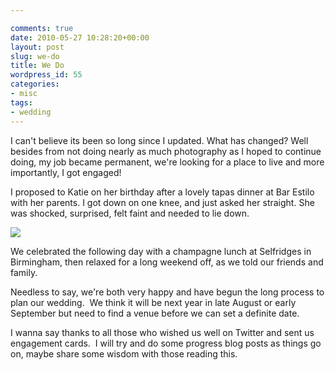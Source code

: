 ```yaml
---

comments: true
date: 2010-05-27 10:28:20+00:00
layout: post
slug: we-do
title: We Do
wordpress_id: 55
categories:
- misc
tags:
- wedding
---
```


I can't believe its been so long since I updated. What has changed? Well besides from not doing nearly as much photography as I hoped to continue doing, my job became permanent, we're looking for a place to live and more importantly,
I got engaged!

I proposed to Katie on her birthday after a lovely tapas dinner at Bar Estilo with her parents. I got down on one knee, and just asked her straight. She was shocked, surprised, felt faint and needed to lie down.

![](/assets/96991889.jpg)

We celebrated the following day with a champagne lunch at Selfridges in Birmingham, then relaxed for a long weekend off, as we told our friends and family.

Needless to say, we're both very happy and have begun the long process to plan our wedding.  We think it will be next year in late August or early September but need to find a venue before we can set a definite date.

I wanna say thanks to all those who wished us well on Twitter and sent us engagement cards.  I will try and do some progress blog posts as things go on, maybe share some wisdom with those reading this.
